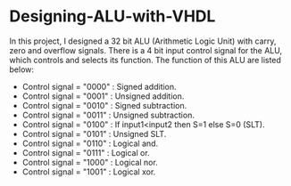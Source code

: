 # Designing-ALU-with-VHDL

In this project, I designed a 32 bit ALU (Arithmetic Logic Unit) with carry, zero and overflow signals. There is a 4 bit input control signal for the ALU, which controls and selects its function. The function of this ALU are listed below:

- Control signal = "0000" : Signed addition.
- Control signal = "0001" : Unsigned addition.
- Control signal = "0010" : Signed subtraction.
- Control signal = "0011" : Unsigned subtraction.
- Control signal = "0100" : If input1<input2 then S=1 else S=0 (SLT).
- Control signal = "0101" : Unsigned SLT.
- Control signal = "0110" : Logical and.
- Control signal = "0111" : Logical or.
- Control signal = "1000" : Logical nor.
- Control signal = "1001" : Logical xor.
